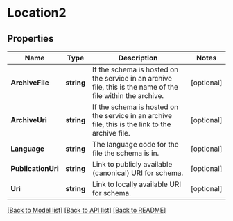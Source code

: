# Location2

## Properties
Name | Type | Description | Notes
------------ | ------------- | ------------- | -------------
**ArchiveFile** | **string** | If the schema is hosted on the service in an archive file, this is the name of the file within the archive. | [optional] 
**ArchiveUri** | **string** | If the schema is hosted on the service in an archive file, this is the link to the archive file. | [optional] 
**Language** | **string** | The language code for the file the schema is in. | [optional] 
**PublicationUri** | **string** | Link to publicly available (canonical) URI for schema. | [optional] 
**Uri** | **string** | Link to locally available URI for schema. | [optional] 

[[Back to Model list]](../README.md#documentation-for-models) [[Back to API list]](../README.md#documentation-for-api-endpoints) [[Back to README]](../README.md)


